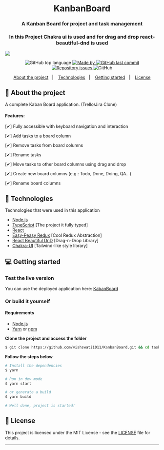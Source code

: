 <h1 align="center">
  KanbanBoard   
</h1>

<h3 align="center">
  A Kanban Board for project and task management
</h3>

<h3 align="center">
    In this Project Chakra ui is used and for drag and drop react-beautiful-dnd is used
</h3>


![](kanbanboard.gif)

<p align="center">
  <img alt="GitHub top language" src="https://img.shields.io/github/languages/top/chamatt/tasks-kaban-board?color=%23FF9000">

  <a href="https://www.linkedin.com/in/matheus-vicente-d-190001b2/" target="_blank" rel="noopener noreferrer">
    <img alt="Made by" src="https://img.shields.io/badge/made%20by-chamatt-%23FF9000">
  </a>

  <a href="https://github.com/chamatt/tasks-kaban-board/commits/master">
    <img alt="GitHub last commit" src="https://img.shields.io/github/last-commit/chamatt/tasks-kaban-board?color=%23FF9000">
  </a>

  <a href="https://github.com/chamatt/tasks-kaban-board/issues">
    <img alt="Repository issues" src="https://img.shields.io/github/issues/chamatt/tasks-kaban-board?color=%23FF9000">
  </a>

  <img alt="GitHub" src="https://img.shields.io/github/license/chamatt/tasks-kaban-board?color=%23FF9000">
</p>


<p align="center">
  <a href="#%EF%B8%8F-about-the-project">About the project</a>&nbsp;&nbsp;&nbsp;|&nbsp;&nbsp;&nbsp;
  <a href="#-technologies">Technologies</a>&nbsp;&nbsp;&nbsp;|&nbsp;&nbsp;&nbsp;
  <a href="#-getting-started">Getting started</a>&nbsp;&nbsp;&nbsp;|&nbsp;&nbsp;&nbsp;
  <a href="#-license">License</a>
</p>

## 📔 About the project

A complete Kaban Board application. (Trello/Jira Clone)

#### Features:

[✔] Fully accessible with keyboard navigation and interaction

[✔] Add tasks to a board column

[✔] Remove tasks from board columns

[✔] Rename tasks

[✔] Move tasks to other board columns using drag and drop

[✔] Create new board columns (e.g.: Todo, Done, Doing, QA...)

[✔] Rename board columns

## 🚀 Technologies

Technologies that were used in this application

- [Node.js](https://nodejs.org/en/)
- [TypeScript](https://www.typescriptlang.org/) [The project it fully typed]
- [React](https://reactjs.org)
- [Easy-Peasy Redux](https://github.com/ctrlplusb/easy-peasy) [Cool Redux Abstraction]
- [React Beautiful DnD](https://github.com/atlassian/react-beautiful-dnd) [Drag-n-Drop Library]
- [Chakra-UI](https://chakra-ui.com/) [Tailwind-like style library]

## 💻 Getting started

### Test the live version

You can use the deployed application here: [KabanBoard](https://chamatt.github.io/KanbanBoard/)

### Or build it yourself

#### Requirements

- [Node.js](https://nodejs.org/en/)
- [Yarn](https://classic.yarnpkg.com/) or [npm](https://www.npmjs.com/)

**Clone the project and access the folder**

```bash
$ git clone https://github.com/vishswati1011/KanbanBoard.git && cd tasks-kaban-board
```

**Follow the steps below**

```bash
# Install the dependencies
$ yarn

# Run in dev mode
$ yarn start

# or generate a build
$ yarn build

# Well done, project is started!
```

## 📝 License

This project is licensed under the MIT License - see the [LICENSE](LICENSE) file for details.

---

